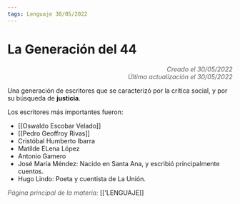 ```yaml
---
tags: Lenguaje 30/05/2022
---
```


# La Generación del 44
<div style="text-align: right; opacity: 0.7; font-style: italic;">Creado el 30/05/2022</div>
<div style="text-align: right; opacity: 0.7; font-style: italic;">Última actualización el 30/05/2022</div>

Una generación de escritores que se caracterizó por la crítica social, y por su búsqueda de **justicia**.

Los escritores más importantes fueron:

- [[Oswaldo Escobar Velado]]
- [[Pedro Geoffroy Rivas]]
- Cristóbal Humberto Ibarra
- Matilde ELena López
- Antonio Gamero
- José María Méndez: Nacido en Santa Ana, y escribió principalmente cuentos.
- Hugo Lindo: Poeta y cuentista de La Unión.

<span style="opacity: 0.7; font-style: italic;">Página principal de la materia:</span> [['LENGUAJE]]
